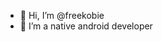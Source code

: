 - 👋 Hi, I’m @freekobie
- 👀 I’m a native android developer

<!---
freekobie/freekobie is a ✨ special ✨ repository because its `README.md` (this file) appears on your GitHub profile.
You can click the Preview link to take a look at your changes.
--->
